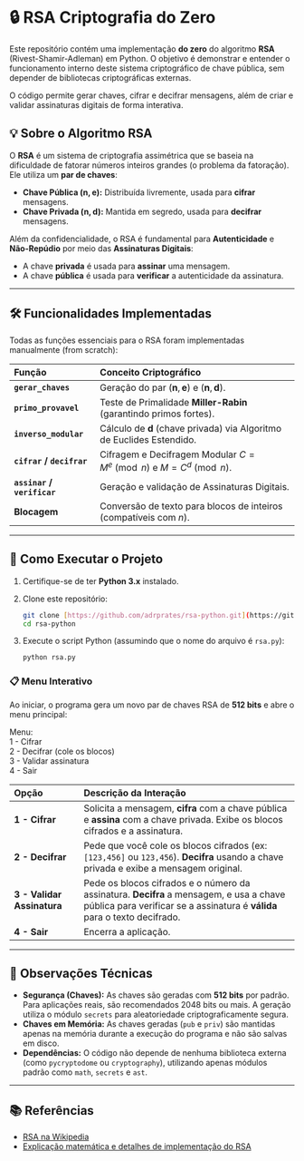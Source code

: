# 🔒 RSA Criptografia do Zero

Este repositório contém uma implementação **do zero** do algoritmo **RSA** (Rivest-Shamir-Adleman) em Python. O objetivo é demonstrar e entender o funcionamento interno deste sistema criptográfico de chave pública, sem depender de bibliotecas criptográficas externas.

O código permite gerar chaves, cifrar e decifrar mensagens, além de criar e validar assinaturas digitais de forma interativa.

## 💡 Sobre o Algoritmo RSA

O **RSA** é um sistema de criptografia assimétrica que se baseia na dificuldade de fatorar números inteiros grandes (o problema da fatoração). Ele utiliza um **par de chaves**:

- **Chave Pública ($\mathbf{n}, \mathbf{e}$):** Distribuída livremente, usada para **cifrar** mensagens.
- **Chave Privada ($\mathbf{n}, \mathbf{d}$):** Mantida em segredo, usada para **decifrar** mensagens.

Além da confidencialidade, o RSA é fundamental para **Autenticidade** e **Não-Repúdio** por meio das **Assinaturas Digitais**:
- A chave **privada** é usada para **assinar** uma mensagem.
- A chave **pública** é usada para **verificar** a autenticidade da assinatura.

---

## 🛠️ Funcionalidades Implementadas

Todas as funções essenciais para o RSA foram implementadas manualmente (from scratch):

| Função | Conceito Criptográfico |
| :--- | :--- |
| **`gerar_chaves`** | Geração do par $(\mathbf{n}, \mathbf{e})$ e $(\mathbf{n}, \mathbf{d})$. |
| **`primo_provavel`** | Teste de Primalidade **Miller-Rabin** (garantindo primos fortes). |
| **`inverso_modular`** | Cálculo de $\mathbf{d}$ (chave privada) via Algoritmo de Euclides Estendido. |
| **`cifrar` / `decifrar`** | Cifragem e Decifragem Modular $C = M^e \pmod n$ e $M = C^d \pmod n$. |
| **`assinar` / `verificar`** | Geração e validação de Assinaturas Digitais. |
| **Blocagem** | Conversão de texto para blocos de inteiros (compatíveis com $n$). |

---

## 🚀 Como Executar o Projeto

1.  Certifique-se de ter **Python 3.x** instalado.
2.  Clone este repositório:
    ```bash
    git clone [https://github.com/adrprates/rsa-python.git](https://github.com/adrprates/rsa-python.git)
    cd rsa-python
    ```
3.  Execute o script Python (assumindo que o nome do arquivo é `rsa.py`):

    ```bash
    python rsa.py
    ```

### 📋 Menu Interativo

Ao iniciar, o programa gera um novo par de chaves RSA de **512 bits** e abre o menu principal:



Menu: <br>
1 - Cifrar <br>
2 - Decifrar (cole os blocos) <br>
3 - Validar assinatura <br>
4 - Sair <br>



| Opção | Descrição da Interação |
| :--- | :--- |
| **1 - Cifrar** | Solicita a mensagem, **cifra** com a chave pública e **assina** com a chave privada. Exibe os blocos cifrados e a assinatura. |
| **2 - Decifrar** | Pede que você cole os blocos cifrados (ex: `[123,456]` ou `123,456`). **Decifra** usando a chave privada e exibe a mensagem original. |
| **3 - Validar Assinatura** | Pede os blocos cifrados e o número da assinatura. **Decifra** a mensagem, e usa a chave pública para verificar se a assinatura é **válida** para o texto decifrado. |
| **4 - Sair** | Encerra a aplicação. |

---

## 📝 Observações Técnicas

* **Segurança (Chaves):** As chaves são geradas com **512 bits** por padrão. Para aplicações reais, são recomendados 2048 bits ou mais. A geração utiliza o módulo `secrets` para aleatoriedade criptograficamente segura.
* **Chaves em Memória:** As chaves geradas (`pub` e `priv`) são mantidas apenas na memória durante a execução do programa e não são salvas em disco.
* **Dependências:** O código não depende de nenhuma biblioteca externa (como `pycryptodome` ou `cryptography`), utilizando apenas módulos padrão como `math`, `secrets` e `ast`.

---

## 📚 Referências

* [RSA na Wikipedia](https://pt.wikipedia.org/wiki/RSA)
* [Explicação matemática e detalhes de implementação do RSA](https://en.wikipedia.org/wiki/RSA_(cryptosystem))


